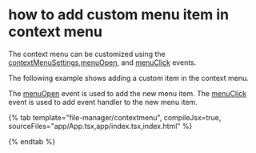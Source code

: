 # how to add custom menu item in context menu

The context menu can be customized using the [contextMenuSettings](../../api/file-manager/#contextMenuSettings),[menuOpen](../../api/file-manager/#menuOpen), and [menuClick](../../api/file-manager/#menuClick) events.

The following example shows adding a custom item in the context menu.

The [menuOpen](../../api/file-manager/#menuOpen) event is used to add the new menu item. The [menuClick](../../api/file-manager/#menuClick) event is used to add event handler to the new menu item.

{% tab template="file-manager/contextmenu", compileJsx=true, sourceFiles="app/App.tsx,app/index.tsx,index.html" %}

{% endtab %}